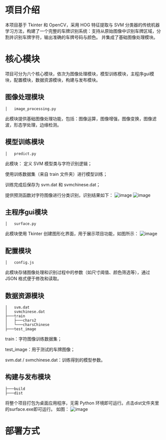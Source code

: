 # 项目介绍
本项目基于 Tkinter 和 OpenCV，采用 HOG 特征提取与 SVM 分类器的传统机器学习方法，构建了一个完整的车牌识别系统：支持从原始图像中识别车牌区域，分割并识别车牌字符，输出准确的车牌号码与颜色。
并集成了基础图像处理模块。

# 核心模块
项目可分为六个核心模块，依次为图像处理模块，模型训练模块，主程序gui模块，配置模块，数据资源模块，构建与发布模块。

## 图像处理模块
```
│   image_processing.py
```
此模块提供基础图像处理功能，包括：图像运算，图像增强，图像变换，图像滤波，形态学处理，边缘检测。

## 模型训练模块
```
│   predict.py
```
此模块：
定义 SVM 模型类与字符识别逻辑；

使用训练数据集（来自 train 文件夹）进行模型训练；

训练完成后保存为 svm.dat 和 svmchinese.dat；

提供预测函数对字符图像进行分类识别，识别结果如下：
![image](https://github.com/user-attachments/assets/0a21863c-d551-4d7c-9109-d261678cb9f0)
![image](https://github.com/user-attachments/assets/1162e663-9a73-453d-95d2-28bb4a3ad594)

## 主程序gui模块
```
│   surface.py
```
此模块使用 Tkinter 创建图形化界面，用于展示项目功能，如图所示：
![image](https://github.com/user-attachments/assets/43a18f6e-8181-4aa5-8d92-4719419e25a5)

## 配置模块
```
│   config.js
```
此模块存储图像处理和识别过程中的参数（如尺寸阈值、颜色筛选等），通过 JSON 格式便于修改和读取。

## 数据资源模块
```
│   svm.dat
│   svmchinese.dat
├───train
│   ├───chars2
│   └───charsChinese
├───test_image
```
train：字符图像训练数据集；

test_image：用于测试的车牌图像；

svm.dat / svmchinese.dat：训练得到的模型参数。

## 构建与发布模块
```
├───build
├───dist
```
将整个项目打包为桌面应用程序，无需 Python 环境即可运行。点击dist文件夹里的surface.exe即可运行。
如图：
![image](https://github.com/user-attachments/assets/70d8b5a7-25b2-446e-a227-9cbc0629f9b6)

# 部署方式










